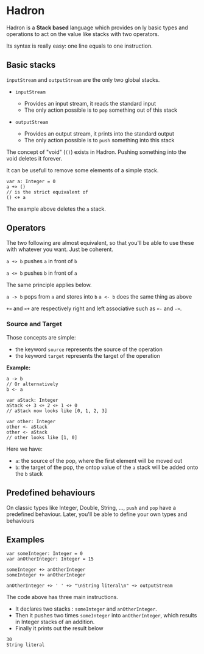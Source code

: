 
# Hadron

Hadron is a **Stack based** language which provides on ly basic types and operations to act on the value like stacks with two operators.

Its syntax is really easy: one line equals to one instruction.

## Basic stacks

`inputStream` and `outputStream` are the only two global stacks.

+ `inputStream`
    + Provides an input stream, it reads the standard input
    + The only action possible is to `pop` something out of this stack

+ `outputStream` 
    + Provides an output stream, it prints into the standard output
    + The only action possible is to `push` something into this stack

The concept of "void" (`()`) exists in Hadron. Pushing something into the void deletes it forever.

It can be usefull to remove some elements of a simple stack.

```
var a: Integer = 0
a +> ()
// is the strict equivalent of
() <+ a
```

The example above deletes the `a` stack.

## Operators

The two following are almost equivalent, so that you'll be able to use these with whatever you want.
Just be coherent.

`a +> b` pushes `a` in front of `b`

`a <+ b` pushes `b` in front of `a`

The same principle applies below.

`a -> b` pops from `a` and stores into `b`
`a <- b` does the same thing as above

`+>` and `<+` are respectively right and left associative such as `<-` and `->`.

### Source and Target

Those concepts are simple:

+ the keyword `source` represents the source of the operation
+ the keyword `target` represents the target of the operation

**Example:**

```
a -> b
// Or alternatively
b <- a
```

```
var aStack: Integer
aStack <+ 3 <+ 2 <+ 1 <+ 0
// aStack now looks like [0, 1, 2, 3]

var other: Integer
other <- aStack
other <- aStack
// other looks like [1, 0]
```

Here we have:

+ `a`: the source of the pop, where the first element will be moved out
+ `b`: the target of the pop, the ontop value of the `a` stack will be added onto the `b` stack


## Predefined behaviours

On classic types like Integer, Double, String, ..., `push` and `pop` have a predefined behaviour.
Later, you'll be able to define your own types and behaviours

## Examples

```
var someInteger: Integer = 0
var anOtherInteger: Integer = 15

someInteger +> anOtherInteger
someInteger +> anOtherInteger

anOtherInteger +> ' ' +> "\nString literal\n" +> outputStream
```

The code above has three main instructions.

 - It declares two stacks : `someInteger` and `anOtherInteger`.
 - Then it pushes two times `someInteger` into `anOtherInteger`, which results
   in Integer stacks of an addition.
 - Finally it prints out the result below

```
30 
String literal
```
